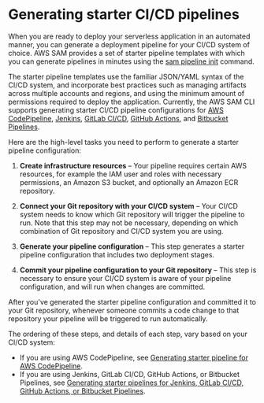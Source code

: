 # Generating starter CI/CD pipelines<a name="serverless-generating-example-ci-cd"></a>

When you are ready to deploy your serverless application in an automated manner, you can generate a deployment pipeline for your CI/CD system of choice\. AWS SAM provides a set of starter pipeline templates with which you can generate pipelines in minutes using the [sam pipeline init](sam-cli-command-reference-sam-pipeline-init.md) command\.

The starter pipeline templates use the familiar JSON/YAML syntax of the CI/CD system, and incorporate best practices such as managing artifacts across multiple accounts and regions, and using the minimum amount of permissions required to deploy the application\. Currently, the AWS SAM CLI supports generating starter CI/CD pipeline configurations for [AWS CodePipeline](http://aws.amazon.com/codepipeline), [Jenkins](https://www.jenkins.io/), [GitLab CI/CD](https://docs.gitlab.com/ee/ci/), [GitHub Actions](https://github.com/features/actions), and [Bitbucket Pipelines](https://support.atlassian.com/bitbucket-cloud/docs/get-started-with-bitbucket-pipelines/)\.

Here are the high\-level tasks you need to perform to generate a starter pipeline configuration:

1. **Create infrastructure resources** – Your pipeline requires certain AWS resources, for example the IAM user and roles with necessary permissions, an Amazon S3 bucket, and optionally an Amazon ECR repository\.

1. **Connect your Git repository with your CI/CD system** – Your CI/CD system needs to know which Git repository will trigger the pipeline to run\. Note that this step may not be necessary, depending on which combination of Git repository and CI/CD system you are using\.

1. **Generate your pipeline configuration** – This step generates a starter pipeline configuration that includes two deployment stages\.

1. **Commit your pipeline configuration to your Git repository** – This step is necessary to ensure your CI/CD system is aware of your pipeline configuration, and will run when changes are committed\.

After you've generated the starter pipeline configuration and committed it to your Git repository, whenever someone commits a code change to that repository your pipeline will be triggered to run automatically\.

The ordering of these steps, and details of each step, vary based on your CI/CD system:
+ If you are using AWS CodePipeline, see [Generating starter pipeline for AWS CodePipeline](serverless-generating-example-ci-cd-codepipeline.md)\.
+ If you are using Jenkins, GitLab CI/CD, GitHub Actions, or Bitbucket Pipelines, see [Generating starter pipelines for Jenkins, GitLab CI/CD, GitHub Actions, or Bitbucket Pipelines](serverless-generating-example-ci-cd-others.md)\.
